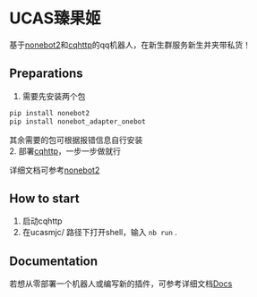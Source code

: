# UCAS臻果姬
基于[nonebot2](https://github.com/nonebot/nonebot2)和[cqhttp](https://github.com/Mrs4s/go-cqhttp)的qq机器人，在新生群服务新生并夹带私货！
## Preparations
1. 需要先安装两个包
~~~c
pip install nonebot2
pip install nonebot_adapter_onebot
~~~  
其余需要的包可根据报错信息自行安装  
2. 部署[cqhttp](https://github.com/Mrs4s/go-cqhttp)，一步一步做就行  

详细文档可参考[nonebot2](https://v2.nonebot.dev/)
## How to start

1. 启动cqhttp
2. 在ucasmjc/ 路径下打开shell，输入 `nb run` .

## Documentation

若想从零部署一个机器人或编写新的插件，可参考详细文档[Docs](https://v2.nonebot.dev/)
